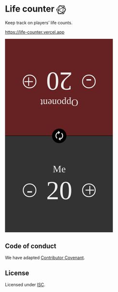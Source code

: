 Life counter <img src=./static/images/icon.svg width=32 valign=middle />
============

Keep track on players’ life counts.

<https://life-counter.vercel.app>

![](./static/images/screenshots/3.gif)

Code of conduct
---------------

We have adapted [Contributor Covenant](./CODE_OF_CONDUCT.md).


License
-------

Licensed under [ISC](./LICENSE).

